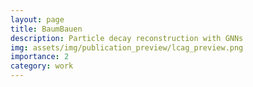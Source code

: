 ```yaml
---
layout: page
title: BaumBauen
description: Particle decay reconstruction with GNNs
img: assets/img/publication_preview/lcag_preview.png
importance: 2
category: work
---
```


